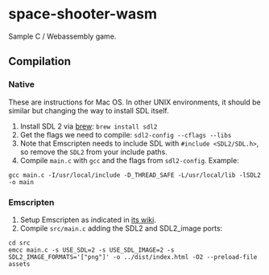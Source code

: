 # space-shooter-wasm

Sample C / Webassembly game.

## Compilation

### Native

These are instructions for Mac OS. In other UNIX environments, it should be similar but changing the way to install SDL itself.

1. Install SDL 2 via [brew](http://brew.sh/): `brew install sdl2`
2. Get the flags we need to compile: `sdl2-config --cflags --libs`
3. Note that Emscripten needs to include SDL with `#include <SDL2/SDL.h>`, so remove the `SDL2` from your include paths.
4. Compile `main.c` with `gcc` and the flags from `sdl2-config`. Example:

```
gcc main.c -I/usr/local/include -D_THREAD_SAFE -L/usr/local/lib -lSDL2 -o main
```

### Emscripten

1. Setup Emscripten as indicated in [its wiki](http://kripken.github.io/emscripten-site/docs/getting_started/downloads.html).
2. Compile `src/main.c` adding the SDL2 and SDL2_image ports:

```
cd src
emcc main.c -s USE_SDL=2 -s USE_SDL_IMAGE=2 -s SDL2_IMAGE_FORMATS='["png"]' -o ../dist/index.html -O2 --preload-file assets
```
